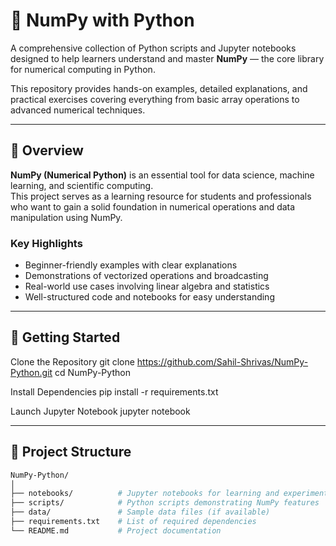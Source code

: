 # 🔢 NumPy with Python

A comprehensive collection of Python scripts and Jupyter notebooks designed to help learners understand and master **NumPy** — the core library for numerical computing in Python.

This repository provides hands-on examples, detailed explanations, and practical exercises covering everything from basic array operations to advanced numerical techniques.

---

## 📘 Overview

**NumPy (Numerical Python)** is an essential tool for data science, machine learning, and scientific computing.  
This project serves as a learning resource for students and professionals who want to gain a solid foundation in numerical operations and data manipulation using NumPy.

### Key Highlights
- Beginner-friendly examples with clear explanations  
- Demonstrations of vectorized operations and broadcasting  
- Real-world use cases involving linear algebra and statistics  
- Well-structured code and notebooks for easy understanding

---

## 🚀 Getting Started
Clone the Repository
git clone https://github.com/Sahil-Shrivas/NumPy-Python.git
cd NumPy-Python

Install Dependencies
pip install -r requirements.txt

Launch Jupyter Notebook
jupyter notebook


---

## 📂 Project Structure

```bash
NumPy-Python/
│
├── notebooks/          # Jupyter notebooks for learning and experiments
├── scripts/            # Python scripts demonstrating NumPy features
├── data/               # Sample data files (if available)
├── requirements.txt    # List of required dependencies
└── README.md           # Project documentation




